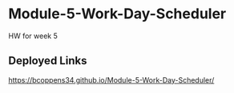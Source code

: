 # Module-5-Work-Day-Scheduler
HW for week 5

## Deployed Links
https://bcoppens34.github.io/Module-5-Work-Day-Scheduler/
